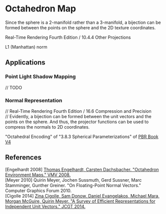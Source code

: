 # Octahedron Map  

Since the sphere is a 2-manifold rather than a 3-manifold, a bijection can be formed between the points on the sphere and the 2D texture coordinates.  

Real-Time Rendering Fourth Edition / 10.4.4 Other Projections  

L1 (Manhattan) norm  

## Applications  

### Point Light Shadow Mapping  

// TODO  

### Normal Representation  

// Real-Time Rendering Fourth Edition / 16.6 Compression and Precision  
// Evidently, a bijection can be formed between the unit vectors and the points on the sphere. And thus, the projector functions can be used to compress the normals to 2D coordinates.  

"Octahedral Encoding" of "3.8.3 Spherical Parameterizations" of [PBR Book V4](https://pbr-book.org/4ed/Geometry_and_Transformations/Spherical_Geometry#x3-OctahedralEncoding)  

## References  
\[Engelhardt 2008\] [Thomas Engelhardt, Carsten Dachsbacher. "Octahedron Environment Maps." VMV 2008.](https://www.visus.uni-stuttgart.de/institut/team/Engelhardt-00005/#publ_087656454_bibtex)  
\[Meyer 2010\] Quirin Meyer, Jochen Sussmuth, Gerd Sussner, Marc Stamminger, Gunther Greiner. "On Floating-Point Normal Vectors." Computer Graphics Forum 2010.  
\[Cigolle 2014\] [Zina Cigolle, Sam Donow, Daniel Evangelakos, Michael Mara, Morgan McGuire, Quirin Meyer. "A Survey of Efficient Representations for Independent Unit Vectors." JCGT 2014.](https://jcgt.org/published/0003/02/01/)  
